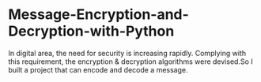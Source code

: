 # Message-Encryption-and-Decryption-with-Python
In  digital area, the need for security is increasing rapidly. Complying with this requirement, the encryption &amp; decryption algorithms were devised.So I built a project that can encode and decode a message.
